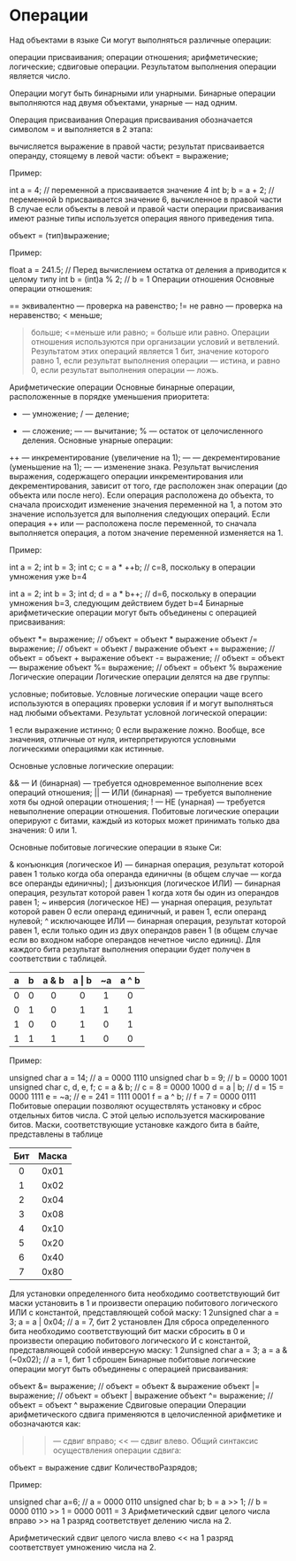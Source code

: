 # Операции

Над объектами в языке Си могут выполняться различные операции:

операции присваивания;
операции отношения;
арифметические;
логические;
сдвиговые операции.
Результатом выполнения операции является число.

Операции могут быть бинарными или унарными. Бинарные операции выполняются над двумя объектами, унарные — над одним.

Операция присваивания
Операция присваивания обозначается символом = и выполняется в 2 этапа:

вычисляется выражение в правой части;
результат присваивается операнду, стоящему в левой части:
объект = выражение;

Пример:


int a = 4; // переменной a присваивается значение 4
int b;
b = a + 2;   // переменной b присваивается значение 6, вычисленное в правой части
В случае если объекты в левой и правой части операции присваивания имеют разные типы используется операция явного приведения типа.

объект = (тип)выражение;

Пример:


float a = 241.5;
// Перед вычислением остатка от деления a приводится к целому типу
int b = (int)a % 2;  // b = 1
Операции отношения
Основные операции отношения:

== эквивалентно — проверка на равенство;
!= не равно — проверка на неравенство;
< меньше;
> больше;
<=меньше или равно;
>= больше или равно.
Операции отношения используются при организации условий и ветвлений. Результатом этих операций является 1 бит, значение которого равно 1, если результат выполнения операции — истина, и равно 0, если результат выполнения операции — ложь.

Арифметические операции
Основные бинарные операции, расположенные в порядке уменьшения приоритета:

* — умножение;
/ — деление;
+ — сложение;
— — вычитание;
% — остаток от целочисленного деления.
Основные унарные операции:

++ — инкрементирование (увеличение на 1);
–– — декрементирование (уменьшение на 1);
— — изменение знака.
Результат вычисления выражения, содержащего операции инкрементирования или декрементирования, зависит от того, где расположен знак операции (до объекта или после него). Если операция расположена до объекта, то сначала происходит изменение значения переменной на 1, а потом это значение используется для выполнения следующих операций. Если операция ++ или — расположена после переменной, то сначала выполняется операция, а потом значение переменной изменяется на 1.

Пример:



int a = 2;
int b = 3;
int c;
c = a * ++b;
// c=8, поскольку в операции умножения уже b=4


int a = 2;
int b = 3;
int d;
d = a * b++;
// d=6, поскольку в операции умножения b=3, следующим действием будет b=4
Бинарные арифметические операции могут быть объединены с операцией присваивания:

объект *= выражение; // объект = объект * выражение
объект /= выражение; // объект = объект / выражение
объект += выражение; // объект = объект + выражение
объект -= выражение; // объект = объект — выражение
объект %= выражение; // объект = объект % выражение
Логические операции
Логические операции делятся на две группы:

условные;
побитовые.
Условные логические операции чаще всего используются в операциях проверки условия if и могут выполняться над любыми объектами. Результат условной логической операции:

1 если выражение истинно;
0 если выражение ложно.
Вообще, все значения, отличные от нуля, интерпретируются условными логическими операциями как истинные.

Основные условные логические операции:

&& — И (бинарная) — требуется одновременное выполнение всех операций отношения;
|| — ИЛИ (бинарная) — требуется выполнение хотя бы одной операции отношения;
! — НЕ (унарная) — требуется невыполнение операции отношения.
Побитовые логические операции оперируют с битами, каждый из которых может принимать только два значения: 0 или 1.

Основные побитовые логические операции в языке Си:

& конъюнкция (логическое И) — бинарная операция, результат которой равен 1 только когда оба операнда единичны (в общем случае — когда все операнды единичны);
| дизъюнкция (логическое ИЛИ) — бинарная операция, результат которой равен 1 когда хотя бы один из операндов равен 1;
~ инверсия (логическое НЕ) — унарная операция, результат которой равен 0 если операнд единичный, и равен 1, если операнд нулевой;
^ исключающее ИЛИ — бинарная операция, результат которой равен 1, если только один из двух операндов равен 1 (в общем случае если во входном наборе операндов нечетное число единиц).
Для каждого бита результат выполнения операции будет получен в соответствии с таблицей.

| a | b | a & b | a \| b | ~a | a ^ b |
|:-:|:-:|:-----:|:------:|:--:|:-----:|
| 0 | 0 |   0   |    0   |  1 |   0   |
| 0 | 1 |   0   |    1   |  1 |   1   |
| 1 | 0 |   0   |    1   |  0 |   1   |
| 1 | 1 |   1   |    1   |  0 |   0   |

Пример:


unsigned char a = 14;    // a = 0000 1110
unsigned char b = 9;     // b = 0000 1001
unsigned char c, d, e, f;
c = a & b;               // c = 8 = 0000 1000
d = a | b;               // d = 15 = 0000 1111
e = ~a;                  // e = 241 = 1111 0001
f = a ^ b;               // f = 7 = 0000 0111
Побитовые операции позволяют осуществлять установку и сброс отдельных битов числа. С этой целью используется маскирование битов. Маски, соответствующие установке каждого бита в байте, представлены в таблице

| Бит | Маска |
|:---:|:-----:|
|  0  |  0x01 |
|  1  |  0x02 |
|  2  |  0x04 |
|  3  |  0x08 |
|  4  |  0x10 |
|  5  |  0x20 |
|  6  |  0x40 |
|  7  |  0x80 |

Для установки определенного бита необходимо соответствующий бит маски установить в 1 и произвести операцию побитового логического ИЛИ с константой, представляющей собой маску:
1
2unsigned char a = 3;
a = a | 0x04;  // a = 7, бит 2 установлен
Для сброса определенного бита необходимо соответствующий бит маски сбросить в 0 и произвести операцию побитового логического И с константой, представляющей собой инверсную маску:
1
2unsigned char a = 3;
a = a & (~0x02);  // a = 1, бит 1 сброшен
Бинарные побитовые логические операции могут быть объединены с операцией присваивания:

объект &= выражение; // объект = объект & выражение
объект |= выражение; // объект = объект | выражение
объект ^= выражение; // объект = объект ^ выражение
Сдвиговые операции
Операции арифметического сдвига применяются в целочисленной арифметике и обозначаются как:

>> — сдвиг вправо;
<< — сдвиг влево.
Общий синтаксис осуществления операции сдвига:

объект = выражение сдвиг КоличествоРазрядов;

Пример:


unsigned char a=6;  // a = 0000 0110
unsigned char b;
b = a >> 1; // b = 0000 0110 >> 1 = 0000 0011 = 3
Арифметический сдвиг целого числа вправо >> на 1 разряд соответствует делению числа на 2.

Арифметический сдвиг целого числа влево << на 1 разряд соответствует умножению числа на 2.